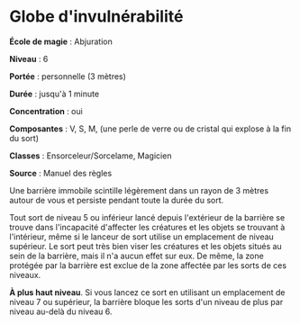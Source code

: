 # Globe d'invulnérabilité

**École de magie** : Abjuration

**Niveau** : 6

**Portée** : personnelle (3 mètres)

**Durée** : jusqu'à 1 minute

**Concentration** : oui

**Composantes** : V, S, M, (une perle de verre ou de cristal qui explose à la fin du sort)

**Classes** : Ensorceleur/Sorcelame, Magicien

**Source** : Manuel des règles

Une barrière immobile scintille légèrement dans un rayon de 3 mètres autour de vous et persiste pendant toute la durée du sort.

Tout sort de niveau 5 ou inférieur lancé depuis l'extérieur de la barrière se trouve dans l'incapacité d'affecter les créatures et les objets se trouvant à l'intérieur, même si le lanceur de sort utilise un emplacement de niveau supérieur. Le sort peut très bien viser les créatures et les objets situés au sein de la barrière, mais il n'a aucun effet sur eux. De même, la zone protégée par la barrière est exclue de la zone affectée par les sorts de ces niveaux.

**À plus haut niveau**. Si vous lancez ce sort en utilisant un emplacement de niveau 7 ou supérieur, la barrière bloque les sorts d'un niveau de plus par niveau au-delà du niveau 6.
